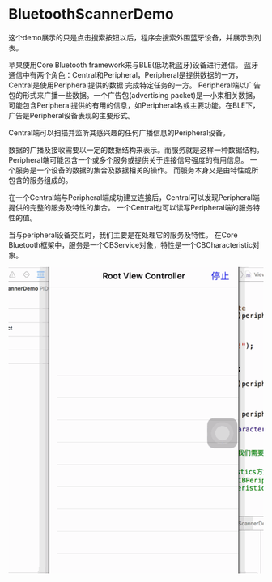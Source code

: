 # BluetoothScannerDemo

这个demo展示的只是点击搜索按钮以后，程序会搜索外围蓝牙设备，并展示到列表。

苹果使用Core Bluetooth framework来与BLE(低功耗蓝牙)设备进行通信。
   蓝牙通信中有两个角色：Central和Peripheral，Peripheral是提供数据的一方，Central是使用Peripheral提供的数据
完成特定任务的一方。
Peripheral端以广告包的形式来广播一些数据。一个广告包(advertising packet)是一小束相关数据，
可能包含Peripheral提供的有用的信息，如Peripheral名或主要功能。在BLE下，广告是Peripheral设备表现的主要形式。

Central端可以扫描并监听其感兴趣的任何广播信息的Peripheral设备。

数据的广播及接收需要以一定的数据结构来表示。而服务就是这样一种数据结构。Peripheral端可能包含一个或多个服务或提供关于连接信号强度的有用信息。
一个服务是一个设备的数据的集合及数据相关的操作。
而服务本身又是由特性或所包含的服务组成的。

在一个Central端与Peripheral端成功建立连接后，Central可以发现Peripheral端提供的完整的服务及特性的集合。
一个Central也可以读写Peripheral端的服务特性的值。

当与peripheral设备交互时，我们主要是在处理它的服务及特性。
在Core Bluetooth框架中，服务是一个CBService对象，特性是一个CBCharacteristic对象。


![image](https://github.com/APCharles/BluetoothScannerDemo/blob/master/demo.gif)

